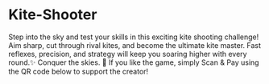 # Kite-Shooter
Step into the sky and test your skills in this exciting kite shooting challenge! Aim sharp, cut through rival kites, and become the ultimate kite master. Fast reflexes, precision, and strategy will keep you soaring higher with every round.✨ Conquer the skies. 💸 If you like the game, simply Scan &amp; Pay using the QR code below to support the creator!
